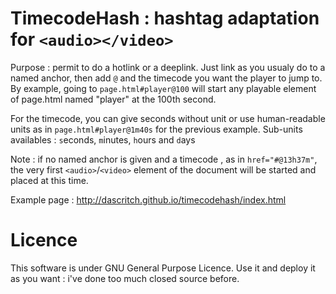 # TimecodeHash : hashtag adaptation for `<audio></video>`

Purpose : permit to do a hotlink or a deeplink.
Just link as you usualy do to a named anchor, then add `@` and the timecode you want the player to jump to.
By example, going to `page.html#player@100` will start any playable element of page.html named "player" at the 100th second.

For the timecode, you can give seconds without unit or use human-readable units as in `page.html#player@1m40s` for the previous example. Sub-units availables : `s`econds, `m`inutes, `h`ours and `d`ays

Note : if no named anchor is given and a timecode , as in `href="#@13h37m"`, the very first `<audio>`/`<video>` element of the document will be started and placed at this time.

Example page : http://dascritch.github.io/timecodehash/index.html

# Licence
This software is under GNU General Purpose Licence.
Use it and deploy it as you want : i've done too much closed source before.
